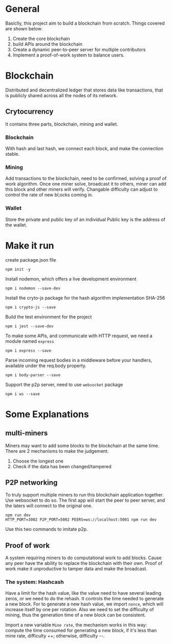 # General
Basiclly, this project aim to build a blockchain from scratch. Things covered are shown below:
1. Create the core blockchain
2. build APIs around the blockchain
3. Create a dynamic peer-to-peer server for multiple contributors
4. Implement a proof-of-work system to balance users. 

# Blockchain
Distributed and decentralized ledger that stores data like transactions, that is publicly shared across all the nodes of its network. 

## Crytocurrency
It contains three parts, blockchain, mining and wallet. 
### Blockchain
With hash and last hash, we connect each block, and make the connection stable.
### Mining
Add transactions to the blockchain, need to be confirmed, solving a proof of work algorithm. Once one miner solve, broadcast it to others, miner can add this block and other miners will verify. 
Changable difficulty can adjust to control the rate of new bl;ocks coming in. 
### Wallet
Store the private and public key of an individual
Public key is the address of the wallet. 

# Make it run
create package.json file

    npm init -y

Install nodemon, which offers a live development environment

    npm i nodemon --save-dev

Install the cryto-js package for the hash algorithm implementation SHA-256

    npm i crypto-js --save

Build the test environment for the project

    npm i jest --save-dev

To make some APIs, and communicate with HTTP request, we need a module named `express`

    npm i express --save

Parse incoming request bodies in a middleware before your handlers, available under the req.body property.

    npm i body-parser --save

Support the p2p server, need to use `websocket` package

    npm i ws --save
# Some Explanations

## multi-miners
Miners may want to add some blocks to the blockchain at the same time. There are 2 mechanisms to make the judgement.

1. Choose the longest one
2. Check if the data has been changed/tampered

## P2P networking

To truly support multiple miners to run this blockchain application together. Use websocket to do so. The first app wiil start the peer to peer server, and the laters will connect to the original one. 

    npm run dev
    HTTP_PORT=3002 P2P_PORT=5002 PEERS=ws://localhost:5001 npm run dev

Use this two commands to imitate p2p. 

## Proof of work
A system requiring miners to do computational work to add blocks. Cause any peer have the ability to replace the blockchain with their own. Proof of work make it unproductive to tamper data and make the broadcast. 

### The system: Hashcash
Have a limit for the hash value, like the value need to have several leading zeros, or we need to do the rehash. It controls the time needed to generate a new block. For to generate a new hash value, we import `nonce`, which will increase itself by one per rotation. Also we need to set the difficulty of mining, thus the generation time of a new block can be consistent.

Import a new variable `Mine rate`, the mechanism works in this way: compute the time consumed for generating a new block, if it's less than mine rate, difficulty ++; otherwise, difficulty --. 